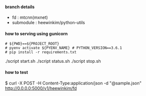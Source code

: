 #### branch details

- fd : mtcnn(mxnet) 
- submodule : heewinkim/python-utils

#### how to serving using gunicorn

```
# ${PWD}==${PROJECT_ROOT}
# pyenv activate ${PYENV_NAME} # PYTHON_VERSION==3.6.1
# pip install -r requirements.txt
```
./script start.sh
./script status.sh
./script stop.sh

#### how to test

$ curl -X POST -H Content-Type:application/json -d "@sample.json" http://0.0.0.0:5000/v1/heewinkim/fd
